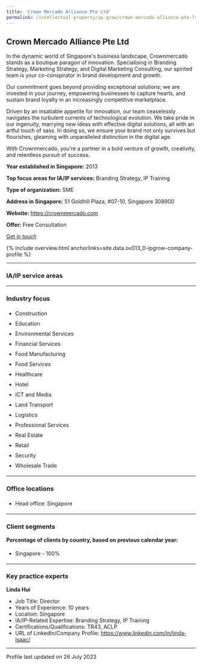 ```yaml
---
title: 'Crown Mercado Alliance Pte Ltd'
permalink: /intellectual-property/ip-grow/crown-mercado-alliance-pte-ltd/
---
```


## Crown Mercado Alliance Pte Ltd

In the dynamic world of Singapore's business landscape, Crownmercado stands as a boutique paragon of innovation. Specialising in Branding Strategy, Marketing Strategy, and Digital Marketing Consulting, our spirited team is your co-conspirator in brand development and growth. 

Our commitment goes beyond providing exceptional solutions; we are invested in your journey, empowering businesses to capture hearts, and sustain brand loyalty in an increasingly competitive marketplace.

Driven by an insatiable appetite for innovation, our team ceaselessly navigates the turbulent currents of technological evolution. We take pride in our ingenuity, marrying new ideas with effective digital solutions, all with an artful touch of sass. In doing so, we ensure your brand not only survives but flourishes, gleaming with unparalleled distinction in the digital age.

With Crownmercado, you're a partner in a bold venture of growth, creativity, and relentless pursuit of success.

<b>Year established in Singapore:</b> 2013

<b>Top focus areas for IA/IP services:</b> Branding Strategy, IP Training

<b>Type of organization:</b> SME

<b>Address in Singapore:</b> 51 Goldhill Plaza, #07-10, Singapore 308900

<b>Website:</b> <a href='https://crownmercado.com'>https://crownmercado.com</a>

<b>Offer:</b> Free Consultation

<a class='btn' href='https://form.gov.sg/64a3958e320b790012071734' target='_blank' rel='noopener'>Get in touch</a>

{% include overview.html anchorlinks=site.data.ov013_0-ipgrow-company-profile %}

---
<a name='ip-related-service-areas'></a>
### IA/IP service areas

---
<a name='industry-focus'></a>
### Industry focus

<ul><li style='line-height: 27px; margin: 0px 0px !important'> Construction</li><li style='line-height: 27px; margin: 0px 0px !important'>Education</li><li style='line-height: 27px; margin: 0px 0px !important'>Environmental Services</li><li style='line-height: 27px; margin: 0px 0px !important'>Financial Services</li><li style='line-height: 27px; margin: 0px 0px !important'>Food Manufacturing</li><li style='line-height: 27px; margin: 0px 0px !important'>Food Services</li><li style='line-height: 27px; margin: 0px 0px !important'>Healthcare</li><li style='line-height: 27px; margin: 0px 0px !important'>Hotel</li><li style='line-height: 27px; margin: 0px 0px !important'>ICT and Media</li><li style='line-height: 27px; margin: 0px 0px !important'>Land Transport</li><li style='line-height: 27px; margin: 0px 0px !important'>Logistics</li><li style='line-height: 27px; margin: 0px 0px !important'>Professional Services</li><li style='line-height: 27px; margin: 0px 0px !important'>Real Estate</li><li style='line-height: 27px; margin: 0px 0px !important'>Retail</li><li style='line-height: 27px; margin: 0px 0px !important'>Security</li><li style='line-height: 27px; margin: 0px 0px !important'>Wholesale Trade</li></ul>

---
<a name='office-locations'></a>
### Office locations

<ul><li style='line-height: 27px; margin: 0px 0px !important'> Head office: Singapore</li></ul>

---
<a name='client-segments'></a>
### Client segments

**Percentage of clients by country, based on previous calendar year:**

<ul><li style='line-height: 27px; margin: 0px 0px !important'> Singapore - 100%</li></ul>

---
<a name='key-practice-experts'></a>
### Key practice experts

**Linda Hui**

- Job Title: Director
- Years of Experience: 10 years
- Location: Singapore
- IA/IP-Related Expertise: Branding Strategy, IP Training
- Certifications/Qualifications: TR43, ACLP  
- URL of LinkedIn/Company Profile: <a href="https://www.linkedin.com/in/linda-isaac/" target="_blank" rel="noopener">https://www.linkedin.com/in/linda-isaac/</a>

---
Profile last updated on 26 July 2023
